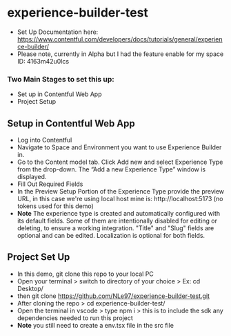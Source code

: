 # experience-builder-test
* Set Up Documentation here: https://www.contentful.com/developers/docs/tutorials/general/experience-builder/
* Please note, currently in Alpha but I had the feature enable for my space ID: 4163m42u0lcs

### Two Main Stages to set this up:
* Set up in Contentful Web App
* Project Setup

## Setup in Contentful Web App
* Log into Contentful
* Navigate to Space and Environment you want to use Experience Builder in.
* Go to the Content model tab. Click Add new and select Experience Type from the drop-down. The “Add a new Experience Type” window is displayed.
* Fill Out Required Fields
* In the Preview Setup Portion of the Experience Type provide the preview URL, in this case we're using local host mine is: http://localhost:5173 (no tokens used for this demo)
* **Note** The experience type is created and automatically configured with its default fields. Some of them are intentionally disabled for editing or deleting, to ensure a working integration. "Title" and "Slug" fields are optional and can be edited. Localization is optional for both fields.

## Project Set Up
* In this demo, git clone this repo to your local PC
* Open your terminal > switch to directory of your choice > Ex: cd Desktop/
* then git clone https://github.com/NLe97/experience-builder-test.git
* After cloning the repo > cd experience-builder-test/
* Open the terminal in vscode > type npm i > this is to include the sdk any dependencies needed to run this project
* **Note** you still need to create a env.tsx file in the src file 






